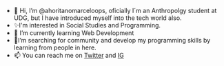 - 👋 Hi, I’m @ahoritanomarceloops, oficially I´m an Anthropolgy student at UDG, but I have introduced myself into the tech world also.
- ✨I'm interested in Social Studies and Programming.
- 🌱 I’m currently learning Web Development
- 💖I’m searching for community and develop my programming skills by learning from people in here.
- 📫 You can reach me on [Twitter](https://twitter.com/MarsRules) and [IG](https://www.instagram.com/ahoritanomarce/)

<!---
ahoritanomarceloops/ahoritanomarceloops is a ✨ special ✨ repository because its `README.md` (this file) appears on your GitHub profile.
You can click the Preview link to take a look at your changes.
--->
